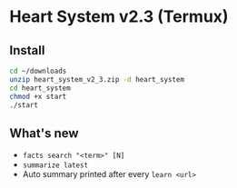 # Heart System v2.3 (Termux)

## Install
```bash
cd ~/downloads
unzip heart_system_v2_3.zip -d heart_system
cd heart_system
chmod +x start
./start
```

## What's new
- `facts search "<term>" [N]`
- `summarize latest`
- Auto summary printed after every `learn <url>`
